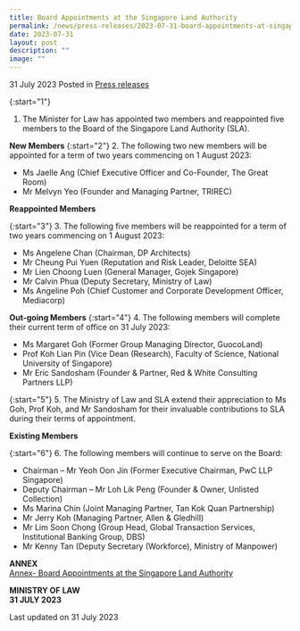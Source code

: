```yaml
---
title: Board Appointments at the Singapore Land Authority
permalink: /news/press-releases/2023-07-31-board-appointments-at-singapore-land-authority/
date: 2023-07-31
layout: post
description: ""
image: ""
---
```

31 July 2023 Posted in [Press releases](/news/press-releases)

{:start="1"}
1.	The Minister for Law has appointed two members and reappointed five members to the Board of the Singapore Land Authority (SLA).

**New Members**
{:start="2"}
2.	The following two new members will be appointed for a term of two years commencing on 1 August 2023:

- Ms Jaelle Ang (Chief Executive Officer and Co-Founder, The Great Room)
- Mr Melvyn Yeo (Founder and Managing Partner, TRIREC)

**Reappointed Members**

{:start="3"}
3.	The following five members will be reappointed for a term of two years commencing on 1 August 2023:

- Ms Angelene Chan (Chairman, DP Architects)
- Mr Cheung Pui Yuen (Reputation and Risk Leader, Deloitte SEA)
- Mr Lien Choong Luen (General Manager, Gojek Singapore)
- Mr Calvin Phua (Deputy Secretary, Ministry of Law)
- Ms Angeline Poh (Chief Customer and Corporate Development Officer, Mediacorp)


**Out-going Members**
{:start="4"}
4.	The following members will complete their current term of office on 31 July 2023:

- Ms Margaret Goh (Former Group Managing Director, GuocoLand)
- Prof Koh Lian Pin (Vice Dean (Research), Faculty of Science, National University of Singapore)
- Mr Eric Sandosham (Founder &amp; Partner, Red &amp; White Consulting Partners LLP)

{:start="5"}
5.	The Ministry of Law and SLA extend their appreciation to Ms Goh, Prof Koh, and Mr Sandosham for their invaluable contributions to SLA during their terms of appointment.
 
**Existing Members**

{:start="6"}
6.	The following members will continue to serve on the Board:

- Chairman – Mr Yeoh Oon Jin (Former Executive Chairman, PwC LLP Singapore)
- Deputy Chairman – Mr Loh Lik Peng (Founder &amp; Owner, Unlisted Collection)
- Ms Marina Chin (Joint Managing Partner, Tan Kok Quan Partnership)
- Mr Jerry Koh (Managing Partner, Allen &amp; Gledhill)
- Mr Lim Soon Chong (Group Head, Global Transaction Services, Institutional Banking Group, DBS)
- Mr Kenny Tan (Deputy Secretary (Workforce), Ministry of Manpower)

**ANNEX**
<br>[Annex- Board Appointments at the Singapore Land Authority](/files/news/press-releases/2023/annex-%20board%20appointments%20at%20the%20singapore%20land%20authority.pdf)


**MINISTRY OF LAW**
<br>**31 JULY 2023**


<p class="right-side-updated">Last updated on 31 July 2023</p>